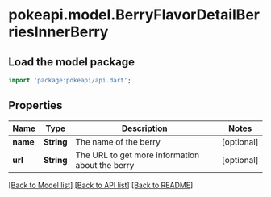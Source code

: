 # pokeapi.model.BerryFlavorDetailBerriesInnerBerry

## Load the model package
```dart
import 'package:pokeapi/api.dart';
```

## Properties
Name | Type | Description | Notes
------------ | ------------- | ------------- | -------------
**name** | **String** | The name of the berry | [optional] 
**url** | **String** | The URL to get more information about the berry | [optional] 

[[Back to Model list]](../README.md#documentation-for-models) [[Back to API list]](../README.md#documentation-for-api-endpoints) [[Back to README]](../README.md)


